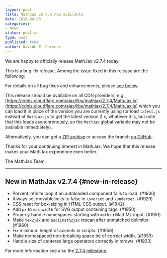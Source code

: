 ```yaml
---
layout: post
title: MathJax v2.7.4 now available
date: 2018-04-03
categories:
- News
status: publish
type: post
published: true
author: Davide P. Cervone
---
```


We are happy to officially release MathJax v2.7.4 today.

This is a bug-fix release.  Among the issue fixed in this release are the following:

For details on all bug fixes and enhancements, please [see below](#new-in-release).

This release should be available on all CDN providers, e.g., [https://cdnjs.cloudflare.com/ajax/libs/mathjax/2.7.4/MathJax.js](https://cdnjs.cloudflare.com/ajax/libs/mathjax/2.7.4/MathJax.js) which you can load it in place of the version you are currently using (or load `latest.js` instead of `Mathjax.js` to get the latest version 2.x, whatever it is, but note that this loads asynchronously, so the `MathJax` global variable may not be available immediately).

Alternatively, you can get a [ZIP archive](https://github.com/mathjax/MathJax/archive/2.7.4.zip) or access the branch [on GitHub](https://github.com/mathjax/MathJax/tree/2.7.4).

Thanks for your continuing interest in MathJax. We hope that this release makes your MathJax experience even better.

The MathJax Team.

* * * * *

## New in MathJax v2.7.4 {#new-in-release}

* Prevent infinite loop if an autoloaded component fails to load. (#1936)
* Always set movablelimits to false in `\overset` and `\underset`. (#1929)
* CSS reset for box-sizing in HTML-CSS output. (#1942)
* Add `px` to `max-width` for SVG output containing tags. (#1950)
* Properly handle namespaces starting with `math` in MathML input. (#1951)
* Make `tex2jax` and `asciimath2jax` rescan after unmatched delimiter. (#1960)
* Fix minimum height of accents in scripts. (#1956)
* Make monospaced non-breaking space be of correct width. (#1953)
* Handle size of centered large operators correctly in mrows. (#1933)


For more information see also the [2.7.4 milestone](https://github.com/mathjax/MathJax/milestone/18?closed=1).
